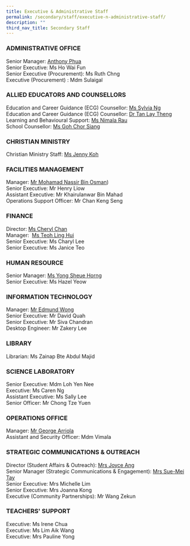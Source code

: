 ```yaml
---
title: Executive & Administrative Staff
permalink: /secondary/staff/executive-n-administrative-staff/
description: ""
third_nav_title: Secondary Staff
---
```

### **ADMINISTRATIVE OFFICE**
Senior Manager: [Anthony Phua](mailto:Anthony_Phua@schools.gov.sg)  
Senior Executive: Ms Ho Wai Fun  
Senior Executive (Procurement): Ms Ruth Chng  
Executive (Procurement) : Mdm Sulaigal  

### **ALLIED EDUCATORS AND COUNSELLORS**

Education and Career Guidance (ECG) Counsellor: [Ms Sylvia Ng](mailto:sylvia_ng_pik_san@schools.gov.sg)  
Education and Career Guidance (ECG) Counsellor: [Dr Tan Lay Theng](mailto:tan_lay_theng@schools.gov.sg)  
Learning and Behavioural Support: [Ms Nimala Rau](mailto:Nimala_Mokhna_Rau@schools.gov.sg)  
School Counsellor: [Ms Goh Chor Siang](mailto:goh_chor_siang@schools.gov.sg)  

### **CHRISTIAN MINISTRY**

Christian Ministry Staff: [Ms Jenny Koh](mailto:jenny_koh@mgs.sch.edu.sg)  

### **FACILITIES MANAGEMENT**

Manager: [Mr Mohamad Nassir Bin Osman](mohd_nassir_osman@schools.gov.sg))  
Senior Executive: Mr Henry Liow  
Assistant Executive: Mr Khairulanwar Bin Mahad  
Operations Support Officer: Mr Chan Keng Seng

### **FINANCE**

Director: [Ms Cheryl Chan](mailto:cheryl_chan_hp@schools.gov.sg)  
Manager:  [Ms Teoh Ling Hui](mailto:teoh_ling_hui@schools.gov.sg)  
Senior Executive: Ms Charyl Lee  
Senior Executive: Ms Janice Teo  

### **HUMAN RESOURCE**

Senior Manager: [Ms Yong Sheue Horng](mailto:yong_sheue_horng@schools.gov.sg)  
Senior Executive: Ms Hazel Yeow  

### **INFORMATION TECHNOLOGY**

Manager: [Mr Edmund Wong](mailto:edmund_wong@schools.gov.sg)  
Senior Executive: Mr David Quah  
Senior Executive: Mr Siva Chandran  
Desktop Engineer: Mr Zakery Lee 

### **LIBRARY**

Librarian: Ms Zainap Bte Abdul Majid  

### **SCIENCE LABORATORY**

Senior Executive: Mdm Loh Yen Nee  
Executive: Ms Caren Ng  
Assistant Executive: Ms Sally Lee  
Senior Officer: Mr Chong Tze Yuen  

### **OPERATIONS OFFICE**

Manager: [Mr George Arriola](mailto:George_Ulric_Arriola@schools.gov.sg)  
Assistant and Security Officer: Mdm Vimala  

### **STRATEGIC COMMUNICATIONS & OUTREACH**

Director (Student Affairs & Outreach): [Mrs Joyce Ang](mailto:joyce_ang_a@schools.gov.sg)  
Senior Manager (Strategic Communications & Engagement): [Mrs Sue-Mei Tay](mailto:tay_sue-mei@schools.gov.sg)  
Senior Executive: Mrs Michelle Lim  
Senior Executive: Mrs Joanna Kong  
Executive (Community Partnerships): Mr Wang Zekun

### **TEACHERS' SUPPORT**

Executive: Ms Irene Chua  
Executive: Ms Lim Aik Wang  
Executive: Mrs Pauline Yong